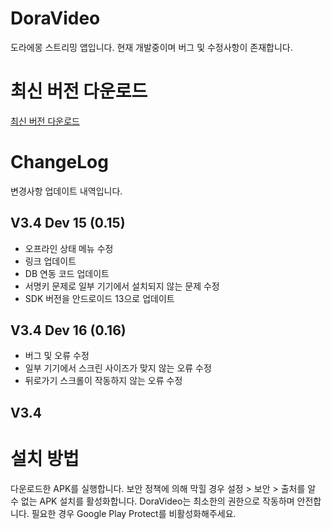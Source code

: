 # DoraVideo
도라에몽 스트리밍 앱입니다. 
현재 개발중이며 버그 및 수정사항이 존재합니다.

# 최신 버전 다운로드
[최신 버전 다운로드](https://github.com/long213/DoraVideo/releases/tag/dev21)



# ChangeLog
변경사항 업데이트 내역입니다.

## V3.4 Dev 15 (0.15)
- 오프라인 상태 메뉴 수정
- 링크 업데이트
- DB 연동 코드 업데이트
- 서명키 문제로 일부 기기에서 설치되지 않는 문제 수정
- SDK 버전을 안드로이드 13으로 업데이트


## V3.4 Dev 16 (0.16)
- 버그 및 오류 수정
- 일부 기기에서 스크린 사이즈가 맞지 않는 오류 수정
- 뒤로가기 스크롤이 작동하지 않는 오류 수정

## V3.4

# 설치 방법
다운로드한 APK를 실행합니다. 
보안 정책에 의해 막힐 경우 설정 > 보안 > 출처를 알 수 없는 APK 설치를 활성화합니다.
DoraVideo는 최소한의 권한으로 작동하며 안전합니다.
필요한 경우 Google Play Protect를 비활성화해주세요.


